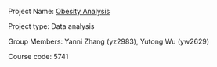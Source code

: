 Project Name: [Obesity Analysis](https://github.com/Yanni-Olivia-Zhang/ORIE5741)

Project type: Data analysis

Group Members: Yanni Zhang (yz2983), Yutong Wu (yw2629)

Course code: 5741

